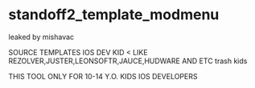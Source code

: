 # standoff2_template_modmenu
leaked by mishavac

SOURCE TEMPLATES IOS DEV KID < LIKE REZOLVER,JUSTER,LEONSOFTR,JAUCE,HUDWARE AND ETC trash kids



THIS TOOL ONLY FOR 10-14 Y.O. KIDS IOS DEVELOPERS
